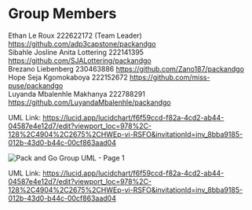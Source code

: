 # Group Members
Ethan Le Roux 222622172 (Team Leader)  https://github.com/adp3capstone/packandgo  
Sibahle Josline Anita Lottering 222141395 https://github.com/SJALottering/packandgo  
Brezano Liebenberg 230463886 https://github.com/Zano187/packandgo  
Hope Seja Kgomokaboya 222152672 https://github.com/miss-puse/packandgo  
Luyanda Mbalenhle Makhanya 222788291 https://github.com/LuyandaMbalenhle/packandgo  

UML Link:
https://lucid.app/lucidchart/f6f59ccd-f82a-4cd2-ab44-04587e4e12d7/edit?viewport_loc=978%2C-128%2C4904%2C2675%2CHWEp-vi-RSFO&invitationId=inv_8bba9185-012b-43d0-b44c-00cf863aad04

![Pack and Go Group UML - Page 1](https://github.com/user-attachments/assets/b79222ba-fb8d-4631-bee7-4dbea0779646)

UML Link:
https://lucid.app/lucidchart/f6f59ccd-f82a-4cd2-ab44-04587e4e12d7/edit?viewport_loc=978%2C-128%2C4904%2C2675%2CHWEp-vi-RSFO&invitationId=inv_8bba9185-012b-43d0-b44c-00cf863aad04
